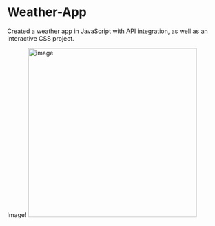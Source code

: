 # Weather-App
Created a weather app in JavaScript with API integration, as well as an interactive CSS project.

Image!
<img width="391" alt="image" src="https://github.com/rajputrr/Weather-App/assets/110460414/6ebad794-a3e7-4d67-986f-0b095c9a59ba">
